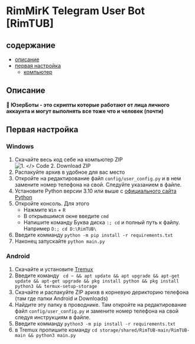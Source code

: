 # RimMirK Telegram User Bot [RimTUB]

## содержание
 + [описание](#описание)
 + [первая настройка](#Первая-настройка)
   - [компьютер](#Компьютер)


## Описание
**🤖 ЮзерБоты - это скрипты которые работают от лица личного аккаунта и могут выполнять все тоже что и человек (почти)**


## Первая настройка

### Windows 
1. Скачайте весь код себе на компьютер ZIP \
   ![1. </> Code 2. Download ZIP](https://github.com/RimMirK/RimTUB/assets/115800822/07275682-7c4d-47ea-9058-3f2161bb41e3)
3. Распакуйте архив в удобное для вас место
4. Откройте на редактирование файл `config/user_config.py` и в нем замените номер телефона на свой. Следуйте указанием в файле.
5. Установите Python версии 3.10 или выше с [официального сайта Python](https://www.python.org/downloads/)
6. Откройте консоль. Для этого
    - Нажмите `Win` + `R`
    - В открывшимся окне введите `cmd`
    - Напишите команду Буква диска `:; cd` и полный путь к файлу. Например `D:; cd D:\RimTUB\`
7. Введите комманду `python -m pip install -r requirements.txt`
8. Наконец запускайте `python main.py`


### Android
1. Скачайте и установите [Tremux](https://f-droid.org/repo/com.termux_118.apk)
2. Введите команду ` cd ~ && apt update && apt upgrade && apt-get update && apt-get upgrade && pkg install python && pkg install python3 && termux-setup-storage`
3. Скачайте и распакуйте ZIP арихв в корневую дерикторию телефона (там где папки Android и Downloads)
4. Найдите эту папку в проводнике. Там откройте на редактирование файл `config/user_config.py` и замените номер телефона на свой следуя инструкциям в файле.
5. Введите комманду `python3 -m pip install -r requirements.txt`
6. в Tremux пропишите команду `cd storage/shared/RimTUB-main/RimTUB-main && python3 main.py`

